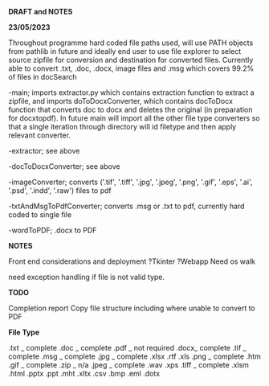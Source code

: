 **DRAFT and NOTES**

**23/05/2023**

Throughout programme hard coded file paths used, will use PATH objects from pathlib in future and ideally end user
to use file explorer to select source zipfile for conversion and destination for converted files.
Currently able to convert .txt, .doc, .docx, image files and .msg which covers 99.2% of files in docSearch

-main; imports extractor.py which contains extraction function to extract a zipfile, and imports doToDocxConverter,
which contains docToDocx function that converts doc to docx and deletes the original (in preparation for docxtopdf).
In future main will import all the other file type converters so that a single iteration through directory will id
filetype and then apply relevant converter.

-extractor; see above

-docToDocxConverter; see above

-imageConverter; converts ('.tif', '.tiff', '.jpg', '.jpeg', '.png', '.gif', '.eps', '.ai', '.psd', '.indd', '.raw')
files to pdf

-txtAndMsgToPdfConverter; converts .msg or .txt to pdf, currently hard coded to single file

-wordToPDF; .docx to PDF





**NOTES**

Front end considerations and deployment ?Tkinter ?Webapp
Need os walk

need exception handling if file is not valid type.

**TODO**

Completion report
Copy file structure including where unable to convert to PDF



**File Type**

.txt _ complete
.doc _ complete
.pdf _ not required
.docx_ complete
.tif _ complete
.msg _ complete
.jpg _ complete
.xlsx
.rtf
.xls
.png _ complete
.htm
.gif _ complete
.zip _ n/a
.jpeg _ complete
.wav
.xps
.tiff _ complete
.xlsm
.html
.pptx
.ppt
.mht
.xltx
.csv
.bmp
.eml
.dotx